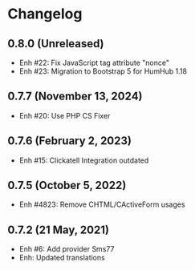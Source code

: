 Changelog
=========

0.8.0 (Unreleased)
-------------------------
- Enh #22: Fix JavaScript tag attribute "nonce"
- Enh #23: Migration to Bootstrap 5 for HumHub 1.18

0.7.7 (November 13, 2024)
-------------------------
- Enh #20: Use PHP CS Fixer

0.7.6 (February 2, 2023)
------------------------
- Enh #15: Clickatell Integration outdated 

0.7.5 (October 5, 2022)
---------------------------
- Enh #4823: Remove CHTML/CActiveForm usages

0.7.2 (21 May, 2021)
--------------------
- Enh #6: Add provider Sms77
- Enh: Updated translations
